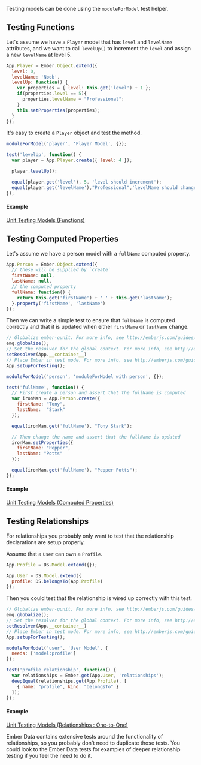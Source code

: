 Testing models can be done using the `moduleForModel` test helper.

## Testing Functions

Let's assume we have a `Player` model that has `level` and `levelName`
attributes, and we want to call `levelUp()` to increment the `level`
and assign a new `levelName` at level 5.

```javascript
App.Player = Ember.Object.extend({
  level: 0,
  levelName: 'Noob',
  levelUp: function() {
    var properties = { level: this.get('level') + 1 };
    if(properties.level == 5){
      properties.levelName = "Professional";
    }
    this.setProperties(properties);
  }
});
```

It's easy to create a `Player` object and test the method.

```javascript
moduleForModel('player', 'Player Model', {});

test('levelUp', function() {
  var player = App.Player.create({ level: 4 });

  player.levelUp();

  equal(player.get('level'), 5, 'level should increment');
  equal(player.get('levelName'),"Professional",'levelName should change');
});
```

#### Example

<a class="jsbin-embed" href="http://jsbin.com/weyol/2/embed?js,output">Unit Testing Models (Functions)</a><script src="http://static.jsbin.com/js/embed.js"></script>

## Testing Computed Properties

Let's assume we have a person model with a `fullName` computed property.

```javascript
App.Person = Ember.Object.extend({
  // these will be supplied by `create`
  firstName: null,
  lastName: null,
  // the computed property
  fullName: function() {
    return this.get('firstName') + ' ' + this.get('lastName');
  }.property('firstName', 'lastName')
});
```
Then we can write a simple test to ensure that `fullName` is computed
correctly and that it is updated when either `firstName` or `lastName`
change.

```javascript
// Globalize ember-qunit. For more info, see http://emberjs.com/guides/testing/unit#toc_unit-testing-setup
emq.globalize();
// Set the resolver for the global context. For more info, see http://emberjs.com/guides/testing/unit#toc_the-resolver
setResolver(App.__container__)
// Place Ember in test mode. For more info, see http://emberjs.com/guides/testing/unit#toc_unit-testing-setup
App.setupForTesting();

moduleForModel('person', 'moduleForModel with person', {});

test('fullName', function() {
  // First create a person and assert that the fullName is computed
  var ironMan = App.Person.create({
    firstName: "Tony",
    lastName:  "Stark"
  });

  equal(ironMan.get('fullName'), "Tony Stark");

  // Then change the name and assert that the fullName is updated
  ironMan.setProperties({
    firstName: "Pepper",
    lastName: "Potts"
  });

  equal(ironMan.get('fullName'), "Pepper Potts");
});
```

#### Example

<a class="jsbin-embed" href="http://jsbin.com/dapux/1/embed?js,output">Unit Testing Models (Computed Properties)</a><script src="http://static.jsbin.com/js/embed.js"></script>


## Testing Relationships

For relationships you probably only want to test that the relationship
declarations are setup properly.

Assume that a `User` can own a `Profile`.

```javascript
App.Profile = DS.Model.extend({});

App.User = DS.Model.extend({
  profile: DS.belongsTo(App.Profile)
});
```

Then you could test that the relationship is wired up correctly
with this test.

```javascript
// Globalize ember-qunit. For more info, see http://emberjs.com/guides/testing/unit#toc_unit-testing-setup
emq.globalize();
// Set the resolver for the global context. For more info, see http://emberjs.com/guides/testing/unit#toc_the-resolver
setResolver(App.__container__)
// Place Ember in test mode. For more info, see http://emberjs.com/guides/testing/unit#toc_unit-testing-setup
App.setupForTesting();

moduleForModel('user', 'User Model', {
  needs: ['model:profile']
});

test('profile relationship', function() {
  var relationships = Ember.get(App.User, 'relationships');
  deepEqual(relationships.get(App.Profile), [
    { name: "profile", kind: "belongsTo" }
  ]);
});
```

#### Example

<a class="jsbin-embed" href="http://jsbin.com/zoxoz/1/embed?js,output">Unit Testing Models (Relationships : One-to-One)</a><script src="http://static.jsbin.com/js/embed.js"></script>

Ember Data contains extensive tests around the functionality of
relationships, so you probably don't need to duplicate those tests.  You could
look to the Ember Data tests for examples of deeper relationship testing if you
feel the need to do it.
